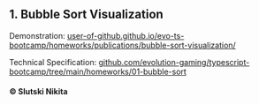 ##  1. Bubble Sort Visualization 
Demonstration: [user-of-github.github.io/evo-ts-bootcamp/homeworks/publications/bubble-sort-visualization/](https://user-of-github.github.io/evo-ts-bootcamp/homeworks/publications/bubble-sort-visualization/)  


Technical Specification: [github.com/evolution-gaming/typescript-bootcamp/tree/main/homeworks/01-bubble-sort](https://github.com/evolution-gaming/typescript-bootcamp/tree/main/homeworks/01-bubble-sort)
#### © Slutski Nikita
